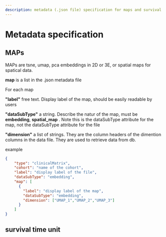 ```yaml
---
description: metadata (.json file) specification for maps and survival time unit 
---
```


# Metadata specification

## MAPs
MAPs are tsne, umap, pca embeddings in 2D or 3E, or spatial maps for spatical data.

**map** is a list in the .json metadata file

For each map

**"label"** free text. Display label of the map, should be easily readable by users

**"dataSubType"** a string. Describe the natur of the map, must be **embedding**, **spatial_map** . Note this is the dataSubType attribute for the map, not the dataSubType attribute for the file 

**"dimension"** a list of strings. They are the column headers of the dimention columns in the data file. They are used to retrieve data from db.

example
```json
{
    "type": "clinicalMatrix",
    "cohort": "name of the cohort",
    "label": "display label of the file",
    "dataSubType": "embedding",
    "map": [
      {
        "label": "display label of the map",
        "dataSubType": "embedding",
        "dimension": ["UMAP_1","UMAP_2","UMAP_3"]
      }
    ]
}
```

## survival time unit
